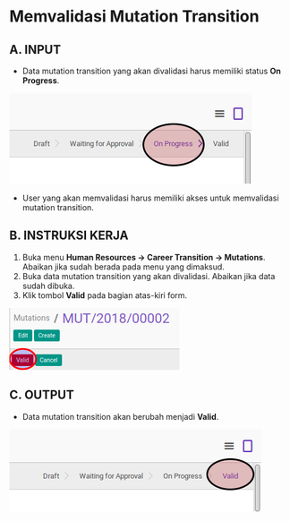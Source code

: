 # Memvalidasi Mutation Transition

## A. INPUT

* Data mutation transition yang akan divalidasi harus memiliki status **On Progress**.

![](../../img/mutation-transition/status-on-progress.png)

* User yang akan memvalidasi harus memiliki akses untuk memvalidasi mutation transition.

## B. INSTRUKSI KERJA

1. Buka menu **Human Resources -> Career Transition -> Mutations**. Abaikan jika sudah berada pada menu yang dimaksud.
2. Buka data mutation transition yang akan divalidasi. Abaikan jika data sudah dibuka.
3. Klik tombol **Valid** pada bagian atas-kiri form.

![](../../img/mutation-transition/tombol-valid.png)

## C. OUTPUT

* Data mutation transition akan berubah menjadi **Valid**.

![](../../img/mutation-transition/status-valid.png)


